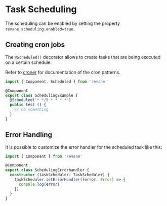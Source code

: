 # Task Scheduling

The scheduling can be enabled by setting the property `revane.scheduling.enabled=true`.

## Creating cron jobs

The `@Scheduled()` decorator allows to create tasks that are being executed on a certain schedule.

Refer to [croner](https://github.com/hexagon/croner?tab=readme-ov-file#pattern) for documentation of the cron patterns.

```ts
import { Component, Scheduled } from 'revane'

@Component
export class SchedulingExample {
  @Scheduled('* */5 * * * *')
  public test () {
    // do something
  }
}
```

## Error Handling

It is possible to customize the error handler for the scheduled task like this:

```ts
import { Component } from 'revane'

@Component
export class SchedulingErrorhandler {
  constructor (taskScheduler: TaskScheduler) {
    taskScheduler.setErrorHandler((error: Error) => {
      console.log(error)
    })
  }
}
```